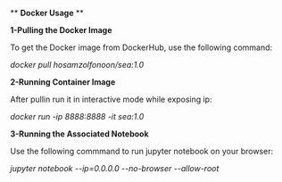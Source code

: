 ** **Docker Usage** **


**1-Pulling the Docker Image**

To get the Docker image from DockerHub, use the following command:

*docker pull hosamzolfonoon/sea:1.0*

**2-Running Container Image**

After pullin run it in interactive mode while exposing ip:

*docker run -ip 8888:8888 -it sea:1.0*

**3-Running the Associated Notebook**

Use the following commmand to run jupyter notebook on your browser:

*jupyter notebook --ip=0.0.0.0 --no-browser --allow-root*


